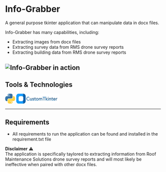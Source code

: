 # **Info-Grabber**
A general purpose tkinter application that can manipulate data in docx files.

Info-Grabber has many capabilities, including:
- Extracting images from docx files
- Extracting survey data from RMS drone survey reports 
- Extracting building data from RMS drone survey reports

![Info-Grabber in action](media\info-grabber.gif)
---
## Tools & Technologies <br>
<img height="32" width="32" src="media/python.svg"/> <img height="32" width="140" src="media\custom-tkinter-logo.png"/>

---
## Requirements
- All requirements to run the application can be found and installed in the requirement.txt file <br>
  
**Disclaimer** ⚠️<br>
The application is specifically taylored to extracting information from Roof Maintenance Solutions drone survey reports and will most likely be ineffective when paired with other docx files.
